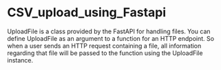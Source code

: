# CSV_upload_using_Fastapi
UploadFile is a class provided by the FastAPI for handling files. You can define UploadFile as an argument to a function for an HTTP endpoint. So when a user sends an HTTP request containing a file, all information regarding that file will be passed to the function using the UploadFile instance.
